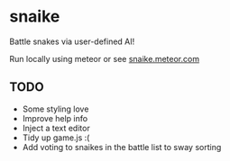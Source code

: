 # snaike

Battle snakes via user-defined AI!

Run locally using meteor or see [snaike.meteor.com](http://snaike.meteor.com)


## TODO

- Some styling love
- Improve help info
- Inject a text editor
- Tidy up game.js :(
- Add voting to snaikes in the battle list to sway sorting
